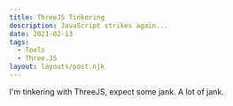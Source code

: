 ```yaml
---
title: ThreeJS Tinkering
description: JavaScript strikes again...
date: 2021-02-13
tags:
  - Tools
  - Three.JS
layout: layouts/post.njk
---
```


I'm tinkering with ThreeJS, expect some jank. A lot of jank.


<canvas id="c" style="width:100%; height:100%; text-align: center"></canvas>
<script type="module">

import * as THREE from "https://threejsfundamentals.org/threejs/resources/threejs/r125/build/three.module.js";

function main(){
    const canvas = document.querySelector('#c');
    const renderer = new THREE.WebGLRenderer({canvas});

    const fov = 90; 
    const aspect = 2;  // the canvas default
    const near = 0.1;
    const far = 5;

    const camera = new THREE.PerspectiveCamera(fov, aspect, near, far);
    camera.position.z = 2.5;

    const scene = new THREE.Scene();

    const boxWidth = 1;
    const boxHeight = 1;
    const boxDepth = 1;
    const geometry = new THREE.BoxGeometry(boxWidth, boxHeight, boxDepth);

    const material = new THREE.MeshPhongMaterial({color: 0x44aa88});  // greenish blue
  
    const color = 0xFFFFFF;
    const intensity = 1;
    const light = new THREE.DirectionalLight(color, intensity);
    light.position.set(-1, 2, 4);
    scene.add(light);


    
    function makeInstance(geometry, color, x) {
        const material = new THREE.MeshPhongMaterial({color});
      
        const cube = new THREE.Mesh(geometry, material);
        scene.add(cube);
      
        cube.position.x = x;
      
        return cube;
    }

    const cubes = [
        makeInstance(geometry, 0x44aa88,  0),
        makeInstance(geometry, 0x8844aa, -2),
        makeInstance(geometry, 0xaa8844,  2),
    ];

    function render(time) {
        time *= 0.001;  // convert time to seconds
      
        cubes.forEach((cube, ndx) => {
            const speed = 1 + ndx * .1;
            const rot = time * speed;
            cube.rotation.x = rot;
            cube.rotation.y = rot;
        });
      
        renderer.render(scene, camera);
        renderer.setSize( canvas.clientWidth, canvas.clientHeight);
      
        requestAnimationFrame(render);
      }
      requestAnimationFrame(render);
}

main();

</script>
